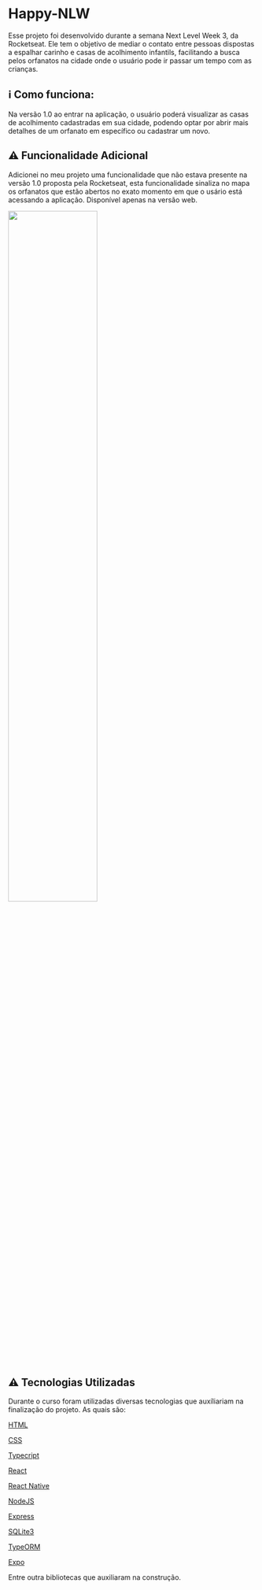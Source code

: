 # Happy-NLW
Esse projeto foi desenvolvido durante a semana Next Level Week 3, da Rocketseat. Ele tem o objetivo de mediar o contato entre pessoas dispostas a espalhar carinho e casas de acolhimento infantils, facilitando a busca pelos orfanatos na cidade onde o usuário pode ir passar um tempo com as crianças.

## :information_source: Como funciona:
Na versão 1.0 ao entrar na aplicação, o usuário poderá visualizar as casas de acolhimento cadastradas em sua cidade, podendo optar por abrir mais detalhes de um orfanato em específico ou cadastrar um novo.

## :warning: Funcionalidade Adicional
Adicionei no meu projeto uma funcionalidade que não estava presente na versão 1.0 proposta pela Rocketseat, esta funcionalidade sinaliza no mapa os orfanatos que estão abertos no exato momento em que o usário está acessando a aplicação. Disponível apenas na versão web.

<img src="https://introduceti.com.br/blog/wp-content/uploads/2019/04/image.png" width="60%">

## :warning: Tecnologias Utilizadas
Durante o curso foram utilizadas diversas tecnologias que auxíliariam na finalização do projeto. As quais são:

[HTML](https://devdocs.io/html/)

[CSS](https://devdocs.io/css/)

[Typecript](https://www.javascript.com/)

[React](https://pt-br.reactjs.org/)

[React Native](https://reactnative.dev/)

[NodeJS](https://nodejs.org/en/docs/)

[Express](https://expressjs.com)

[SQLite3](https://www.sqlite.org/index.html)

[TypeORM](https://typeorm.io/#/)

[Expo](https://expo.io/)

Entre outra bibliotecas que auxiliaram na construção.







